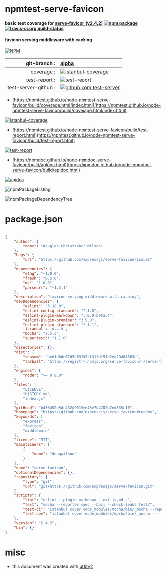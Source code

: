 # npmtest-serve-favicon

#### basic test coverage for  [serve-favicon (v2.4.2)](https://github.com/expressjs/serve-favicon#readme)  [![npm package](https://img.shields.io/npm/v/npmtest-serve-favicon.svg?style=flat-square)](https://www.npmjs.org/package/npmtest-serve-favicon) [![travis-ci.org build-status](https://api.travis-ci.org/npmtest/node-npmtest-serve-favicon.svg)](https://travis-ci.org/npmtest/node-npmtest-serve-favicon)

#### favicon serving middleware with caching

[![NPM](https://nodei.co/npm/serve-favicon.png?downloads=true&downloadRank=true&stars=true)](https://www.npmjs.com/package/serve-favicon)

| git-branch : | [alpha](https://github.com/npmtest/node-npmtest-serve-favicon/tree/alpha)|
|--:|:--|
| coverage : | [![istanbul-coverage](https://npmtest.github.io/node-npmtest-serve-favicon/build/coverage.badge.svg)](https://npmtest.github.io/node-npmtest-serve-favicon/build/coverage.html/index.html)|
| test-report : | [![test-report](https://npmtest.github.io/node-npmtest-serve-favicon/build/test-report.badge.svg)](https://npmtest.github.io/node-npmtest-serve-favicon/build/test-report.html)|
| test-server-github : | [![github.com test-server](https://npmtest.github.io/node-npmtest-serve-favicon/GitHub-Mark-32px.png)](https://npmtest.github.io/node-npmtest-serve-favicon/build/app/index.html) | | build-artifacts : | [![build-artifacts](https://npmtest.github.io/node-npmtest-serve-favicon/glyphicons_144_folder_open.png)](https://github.com/npmtest/node-npmtest-serve-favicon/tree/gh-pages/build)|

- [https://npmtest.github.io/node-npmtest-serve-favicon/build/coverage.html/index.html](https://npmtest.github.io/node-npmtest-serve-favicon/build/coverage.html/index.html)

[![istanbul-coverage](https://npmtest.github.io/node-npmtest-serve-favicon/build/screenCapture.buildCi.browser.%252Ftmp%252Fbuild%252Fcoverage.lib.html.png)](https://npmtest.github.io/node-npmtest-serve-favicon/build/coverage.html/index.html)

- [https://npmtest.github.io/node-npmtest-serve-favicon/build/test-report.html](https://npmtest.github.io/node-npmtest-serve-favicon/build/test-report.html)

[![test-report](https://npmtest.github.io/node-npmtest-serve-favicon/build/screenCapture.buildCi.browser.%252Ftmp%252Fbuild%252Ftest-report.html.png)](https://npmtest.github.io/node-npmtest-serve-favicon/build/test-report.html)

- [https://npmdoc.github.io/node-npmdoc-serve-favicon/build/apidoc.html](https://npmdoc.github.io/node-npmdoc-serve-favicon/build/apidoc.html)

[![apidoc](https://npmdoc.github.io/node-npmdoc-serve-favicon/build/screenCapture.buildCi.browser.%252Ftmp%252Fbuild%252Fapidoc.html.png)](https://npmdoc.github.io/node-npmdoc-serve-favicon/build/apidoc.html)

![npmPackageListing](https://npmtest.github.io/node-npmtest-serve-favicon/build/screenCapture.npmPackageListing.svg)

![npmPackageDependencyTree](https://npmtest.github.io/node-npmtest-serve-favicon/build/screenCapture.npmPackageDependencyTree.svg)



# package.json

```json

{
    "author": {
        "name": "Douglas Christopher Wilson"
    },
    "bugs": {
        "url": "https://github.com/expressjs/serve-favicon/issues"
    },
    "dependencies": {
        "etag": "~1.8.0",
        "fresh": "0.5.0",
        "ms": "1.0.0",
        "parseurl": "~1.3.1"
    },
    "description": "favicon serving middleware with caching",
    "devDependencies": {
        "eslint": "3.18.0",
        "eslint-config-standard": "7.1.0",
        "eslint-plugin-markdown": "1.0.0-beta.4",
        "eslint-plugin-promise": "3.5.0",
        "eslint-plugin-standard": "2.1.1",
        "istanbul": "0.4.5",
        "mocha": "2.5.3",
        "supertest": "1.1.0"
    },
    "directories": {},
    "dist": {
        "shasum": "aed1d8de67d5b83192cf31fdf53d2ea29464363e",
        "tarball": "https://registry.npmjs.org/serve-favicon/-/serve-favicon-2.4.2.tgz"
    },
    "engines": {
        "node": ">= 0.8.0"
    },
    "files": [
        "LICENSE",
        "HISTORY.md",
        "index.js"
    ],
    "gitHead": "b450452e5dc432d9019ee48e7b4702b7ed835c10",
    "homepage": "https://github.com/expressjs/serve-favicon#readme",
    "keywords": [
        "express",
        "favicon",
        "middleware"
    ],
    "license": "MIT",
    "maintainers": [
        {
            "name": "dougwilson"
        }
    ],
    "name": "serve-favicon",
    "optionalDependencies": {},
    "repository": {
        "type": "git",
        "url": "git+https://github.com/expressjs/serve-favicon.git"
    },
    "scripts": {
        "lint": "eslint --plugin markdown --ext js,md .",
        "test": "mocha --reporter spec --bail --check-leaks test/",
        "test-ci": "istanbul cover node_modules/mocha/bin/_mocha --report lcovonly -- --reporter spec --check-leaks test/",
        "test-cov": "istanbul cover node_modules/mocha/bin/_mocha -- --reporter dot --check-leaks test/"
    },
    "version": "2.4.2",
    "bin": {}
}
```



# misc
- this document was created with [utility2](https://github.com/kaizhu256/node-utility2)
